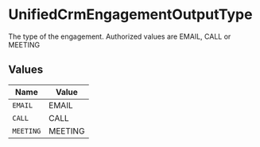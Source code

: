 # UnifiedCrmEngagementOutputType

The type of the engagement. Authorized values are EMAIL, CALL or MEETING


## Values

| Name      | Value     |
| --------- | --------- |
| `EMAIL`   | EMAIL     |
| `CALL`    | CALL      |
| `MEETING` | MEETING   |